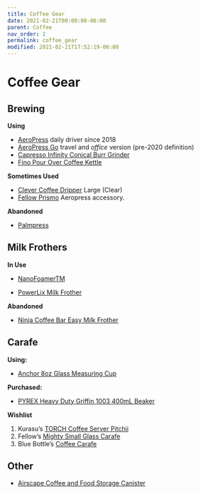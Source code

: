 ```yaml
---
title: Coffee Gear
date: 2021-02-21T00:00:00-06:00
parent: Coffee
nav_order: 2
permalink: coffee_gear
modified: 2021-02-21T17:52:19-06:00
---
```


# Coffee Gear

## Brewing
**Using**
- [AeroPress][aero8] daily driver since 2018
- [AeroPress Go][aero33] travel and *office* version (pre-2020 definition)
- [Capresso Infinity Conical Burr Grinder][amaz95]
- [Fino Pour Over Coffee Kettle][amaz17]

[amaz17]: https://www.amazon.com/gp/product/B000EVPGSQ/ref=ppx_yo_dt_b_search_asin_title?ie=UTF8&psc=1 "Amazon.com: Fino Pour Over Coffee Kettle, 4 1/4 Cup, Silver: Coffee Kettle: Kitchen & Dining"
 

[amaz95]: https://www.amazon.com/Capresso-560-01-Infinity-Conical-Grinder/dp/B0000AR7SY "Amazon.com: Capresso Infinity Conical Burr Grinder, Black: Kitchen & Dining"


**Sometimes Used**
- [Clever Coffee Dripper][amaz47] Large (Clear)
- [Fellow Prismo][amaz64] Aeropress accessory. 

[amaz64]: https://www.amazon.com/gp/product/B079YBT2LJ/ref=ppx_yo_dt_b_search_asin_title?ie=UTF8&psc=1 "Amazon.com: Fellow Prismo, Pressure-Actuated Attachment for AeroPress Coffee Maker with Reusable Filter, Espresso-Style, No-Drip Immersion, and Cold Brew at Home: Kitchen & Dining"


**Abandoned**
- [Palmpress][90]


[90]: https://palmpress.coffee/ "Palmpress | Palmpress Coffee Press"


## Milk Frothers
**In Use**

- [NanoFoamerTM][subm54]

[subm54]: https://subminimal.com/products/nanofoamer "NanoFoamer | Create velvety microfoamed milk without a steam wand."

- [PowerLix Milk Frother ][amaz76]

**Abandoned**
- [Ninja Coffee Bar Easy Milk Frother][amaz30]

[amaz30]: https://www.amazon.com/gp/product/B016ULW6T0/ref=ppx_yo_dt_b_search_asin_title?ie=UTF8&th=1 "Amazon.com: Ninja Coffee Bar Easy Milk Frother with Press Froth Technology: Kitchen & Dining"

[amaz76]: https://www.amazon.com/gp/product/B01BY9RTNQ/ref=ppx_yo_dt_b_search_asin_title?ie=UTF8&psc=1 "Amazon.com: PowerLix Milk Frother Handheld Battery Operated Electric Foam Maker For Coffee, Latte, Cappuccino, Hot Chocolate, Durable Drink Mixer With Stainless Steel Whisk, Stainless Steel Stand Include (Black): Kitchen & Dining"


[amaz47]: https://www.amazon.com/gp/product/B00EOM5RN0/ref=ppx_yo_dt_b_search_asin_title?ie=UTF8&psc=1

[aero33]: https://aeropress.com/product/aeropress-go-travel-coffee-press/ "AeroPress Go Travel Coffee Press | AeroPress"

[aero8]: https://aeropress.com/product/aeropress-coffee-maker/ "AeroPress Coffee Maker | AeroPress"




## Carafe

**Using:**
- [Anchor 8oz Glass Measuring Cup][targ80]

[targ80]: https://www.target.com/p/anchor-8oz-glass-measuring-cup/-/A-53337284#lnk=sametab "Anchor 8oz Glass Measuring Cup : Target"

**Purchased:**

- [PYREX Heavy Duty Griffin 1003 400mL Beaker][amaz87]

[amaz87]: https://www.amazon.com/gp/product/B00LORGK7U/ref=ppx_yo_dt_b_asin_title_o00_s00?ie=UTF8&psc=1 "PYREX Heavy Duty Griffin 1003 400mL Beaker Double Scale Graduated; Each: Amazon.com: Industrial & Scientific"

**Wishlist**


1. Kurasu’s [TORCH Coffee Server Pitchii][kura75]
1. Fellow’s [Mighty Small Glass Carafe][fell29]
1. Blue Bottle’s [Coffee Carafe][ccbb]

[fell29]: https://fellowproducts.com/products/mighty-small-glass-carafe "Mighty Small Glass Carafe – Fellow"

[kura75]: https://kurasu.kyoto/products/coffee-server-pitchii "TORCH Coffee Server Pitchii - Kurasu"


[ccbb]: https://bluebottlecoffee.com/store/coffee-carafe "Coffee Carafe - Blue Bottle"


## Other 

- [Airscape Coffee and Food Storage Canister][amaz56]

[amaz56]: https://www.amazon.com/gp/product/B00167XN14/ref=ppx_yo_dt_b_search_asin_title?ie=UTF8&psc=1 "Amazon.com: Airscape Coffee and Food Storage Canister - Patented Airtight Lid Preserve Food Freshness with Two Way CO2 Valve, Stainless Steel Food Container, Brushed Steel, Medium 7-Inch Can: Home & Kitchen"